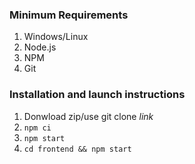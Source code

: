### Minimum Requirements
1. Windows/Linux
2. Node.js
3. NPM
4. Git

### Installation and launch instructions
1. Donwload zip/use git clone *link*
2. `npm ci`
3. `npm start`
4. `cd frontend && npm start`